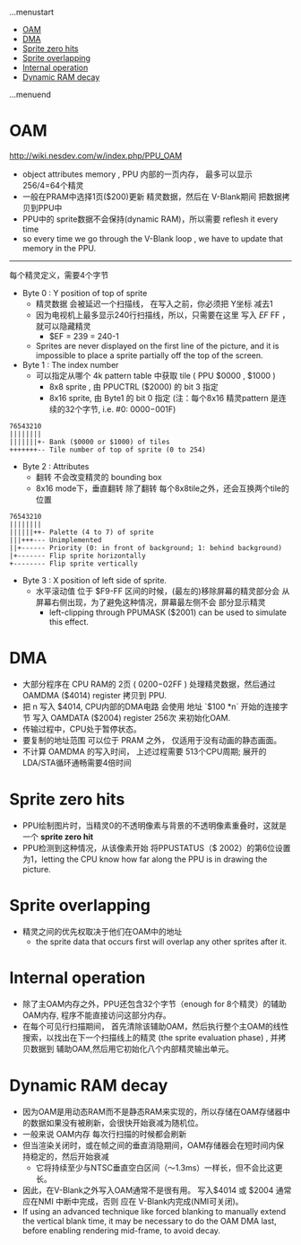 ...menustart

- [OAM](#1d43a61d31daf8523c598d4679150bd5)
- [DMA](#33fd5f6391f2f0cb4c91179d7f521949)
- [Sprite zero hits](#a543bc0784c262c9da625159ca924ff3)
- [Sprite overlapping](#93433b909a9b00016c6047bd84e2c65d)
- [Internal operation](#5ccdf8c4b0352ef1435663d5f5a7a22a)
- [Dynamic RAM decay](#72c46d82eb28c395ef46aca1c91d10aa)

...menuend


<h2 id="1d43a61d31daf8523c598d4679150bd5"></h2>


# OAM

http://wiki.nesdev.com/w/index.php/PPU_OAM

 - object attributes memory , PPU 内部的一页内存， 最多可以显示 256/4=64个精灵
 - 一般在PRAM中选择1页($200)更新 精灵数据，然后在 V-Blank期间 把数据拷贝到PPU中
 - PPU中的 sprite数据不会保持(dynamic RAM)，所以需要 reflesh it every time 
 - so every time we go through the V-Blank loop , we have to update that memory in the PPU.

---

每个精灵定义，需要4个字节

 - Byte 0 : Y position of top of sprite
    - 精灵数据 会被延迟一个扫描线， 在写入之前，你必须把 Y坐标 减去1
    - 因为电视机上最多显示240行扫描线，所以，只需要在这里 写入 $EF~$FF ， 就可以隐藏精灵
        - $EF = 239 = 240-1
    - Sprites are never displayed on the first line of the picture, and it is impossible to place a sprite partially off the top of the screen.
 - Byte 1 : The index number
    - 可以指定从哪个 4k pattern table 中获取 tile ( PPU  $0000 , $1000 )
        - 8x8 sprite , 由 PPUCTRL ($2000) 的 bit 3 指定
        - 8x16 sprite, 由 Byte1 的 bit 0 指定 (注：每个8x16 精灵pattern 是连续的32个字节, i.e. #0: $0000-$001F)

```
76543210
||||||||
|||||||+- Bank ($0000 or $1000) of tiles
+++++++-- Tile number of top of sprite (0 to 254)
```

 - Byte 2 : Attributes
    - 翻转 不会改变精灵的 bounding box
    - 8x16 mode下，垂直翻转 除了翻转 每个8x8tile之外，还会互换两个tile的位置

```
76543210
||||||||
||||||++- Palette (4 to 7) of sprite
|||+++--- Unimplemented
||+------ Priority (0: in front of background; 1: behind background)
|+------- Flip sprite horizontally
+-------- Flip sprite vertically
```

 - Byte 3 : X position of left side of sprite.
    - 水平滚动值 位于 $F9-FF 区间的时候，(最左的)移除屏幕的精灵部分会 从屏幕右侧出现，为了避免这种情况，屏幕最左侧不会 部分显示精灵
        - left-clipping through PPUMASK ($2001) can be used to simulate this effect.


<h2 id="33fd5f6391f2f0cb4c91179d7f521949"></h2>


# DMA

 - 大部分程序在 CPU RAM的 2页 ( $0200-$02FF ) 处理精灵数据，然后通过 OAMDMA ($4014) register  拷贝到 PPU. 
 - 把 n 写入 $4014, CPU内部的DMA电路 会使用 地址 `$100 *n`  开始的连接字节 写入 OAMDATA ($2004) register 256次 来初始化OAM.
 - 传输过程中，CPU处于暂停状态。
 - 要复制的地址范围 可以位于 PRAM 之外， 仅适用于没有动画的静态画面。
 - 不计算 OAMDMA 的写入时间， 上述过程需要 513个CPU周期;  展开的LDA/STA循环通畅需要4倍时间


<h2 id="a543bc0784c262c9da625159ca924ff3"></h2>


# Sprite zero hits

 - PPU绘制图片时，当精灵0的不透明像素与背景的不透明像素重叠时，这就是一个 **sprite zero hit**
 - PPU检测到这种情况，从该像素开始 将PPUSTATUS（$ 2002）的第6位设置为1，letting the CPU know how far along the PPU is in drawing the picture.


<h2 id="93433b909a9b00016c6047bd84e2c65d"></h2>


# Sprite overlapping

 - 精灵之间的优先权取决于他们在OAM中的地址
    - the sprite data that occurs first will overlap any other sprites after it. 

<h2 id="5ccdf8c4b0352ef1435663d5f5a7a22a"></h2>


# Internal operation

 - 除了主OAM内存之外，PPU还包含32个字节（enough for 8个精灵）的辅助OAM内存, 程序不能直接访问这部分内存。
 - 在每个可见行扫描期间， 首先清除该辅助OAM，然后执行整个主OAM的线性搜索，以找出在下一个扫描线上的精灵 (the sprite evaluation phase) , 并拷贝数据到 辅助OAM,然后用它初始化八个内部精灵输出单元。

<h2 id="72c46d82eb28c395ef46aca1c91d10aa"></h2>


# Dynamic RAM decay

 - 因为OAM是用动态RAM而不是静态RAM来实现的，所以存储在OAM存储器中的数据如果没有被刷新，会很快开始衰减为随机位。
 - 一般来说 OAM内存 每次行扫描的时候都会刷新
 - 但当渲染关闭时，或在帧之间的垂直消隐期间，OAM存储器会在短时间内保持稳定的，然后开始衰减
    - 它将持续至少与NTSC垂直空白区间（〜1.3ms）一样长，但不会比这更长。
 - 因此，在V-Blank之外写入OAM通常不是很有用。 写入$4014 或 $2004 通常应在NMI 中断中完成，否则 应在 V-Blank内完成(NMI可关闭)。
 - If using an advanced technique like forced blanking to manually extend the vertical blank time, it may be necessary to do the OAM DMA last, before enabling rendering mid-frame, to avoid decay.




  

